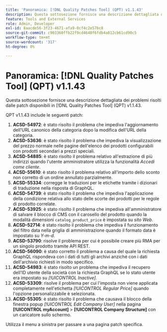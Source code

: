 ```yaml
---
title: 'Panoramica: [!DNL Quality Patches Tool] (QPT) v1.1.43'
description: Questa sottosezione fornisce una descrizione dettagliata dei problemi risolti dalle patch disponibili in  [!DNL Quality Patches Tool] (QPT) v1.1.43.
feature: Tools and External Services
role: Admin, Developer
exl-id: 8aacde56-3f23-4671-afa9-0cf4c2e57bc8
source-git-commit: c903360ffb22f9cd4648f6fdb4a812cb61cd90c5
workflow-type: tm+mt
source-wordcount: '317'
ht-degree: 0%

---
```


# Panoramica: [!DNL Quality Patches Tool] (QPT) v1.1.43

Questa sottosezione fornisce una descrizione dettagliata dei problemi risolti dalle patch disponibili in [!DNL Quality Patches Tool] (QPT) v1.1.43.

QPT v1.1.43 include le seguenti patch:

1. **ACSD-54972**: è stato risolto il problema che impediva l&#39;aggiornamento dell&#39;URL canonico della categoria dopo la modifica dell&#39;URL della categoria.
1. **ACSD-53636**: è stato risolto il problema che impediva la visualizzazione del prezzo normale nelle pagine dell&#39;elenco dei prodotti configurabili con prodotti secondari a prezzi speciali.
1. **ACSD-54885**: è stato risolto il problema relativo all&#39;estrazione di più indirizzi quando l&#39;utente amministratore utilizza la funzionalità *Accedi come cliente*.
1. **ACSD-55610**: è stato risolto il problema relativo all&#39;importo dello sconto non corretto di un ordine annullato parzialmente.
1. **ACSD-55334**: corregge le traduzioni per le etichette tramite i dizionari di traduzione nella risposta di GraphQL.
1. **ACSD-54739**: è stato risolto il problema che impediva l&#39;applicazione della condizione relativa allo stato delle scorte dei prodotti per le regole di prodotto correlate.
1. **ACSD-53925**: è stato risolto il problema che impediva all&#39;amministratore di salvare il blocco di CMS con il carosello del prodotto quando la modalità dimensioni `catalog_product_price` è impostata su *sito Web*.
1. **ACSD-52714**: è stato risolto il problema che impediva il funzionamento del filtro data nella griglia di amministrazione quando il formato data è impostato su *Y-m-d*.
1. **ACSD-53790**: risolve il problema per cui è possibile creare più RMA per un singolo prodotto tramite API REST.
1. **ACSD-56090**: è stato corretto il problema a causa del quale la richiesta GraphQL rispondeva con i dati di tutti gli archivi anziché con i dati dell&#39;archivio richiesti in modo specifico.
1. **ACSD-54983**: è stato risolto un problema che impediva il recupero dell&#39;ID utente della società con la richiesta GraphQL se lo stato utente era impostato su *[!UICONTROL Inactive]*.
1. **ACSD-53309**: risolve il problema per cui l&#39;imposta non viene applicata completamente nell&#39;etichetta *[!UICONTROL Regular Price]* quando l&#39;opzione personalizzabile è selezionata.
1. **ACSD-55305**: è stato risolto il problema che causava il blocco della finestra popup *[!UICONTROL Edit Company User]* nella pagina **[!UICONTROL myAccount]** > **[!UICONTROL Company Structure]** con un caricatore sullo schermo.

Utilizza il menu a sinistra per passare a una pagina patch specifica.
